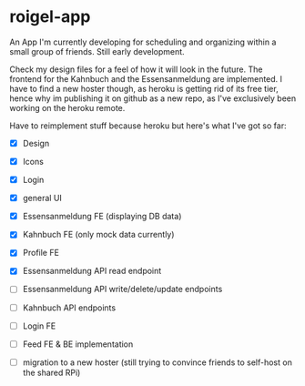 # roigel-app

An App I'm currently developing for scheduling and organizing within a small group of friends. Still early development.

Check my design files for a feel of how it will look in the future.
The frontend for the Kahnbuch and the Essensanmeldung are implemented.
I have to find a new hoster though, as heroku is getting rid of its free tier, hence why im publishing it on github as a new repo, as I've exclusively been working on the heroku remote.

Have to reimplement stuff because heroku but here's what I've got so far:

- [x] Design
- [x] Icons
- [x] Login
- [x] general UI
- [x] Essensanmeldung FE (displaying DB data)
- [x] Kahnbuch FE (only mock data currently)
- [x] Profile FE
- [x] Essensanmeldung API read endpoint 

- [ ] Essensanmeldung API write/delete/update endpoints 
- [ ] Kahnbuch API endpoints
- [ ] Login FE
- [ ] Feed FE & BE implementation
- [ ] migration to a new hoster (still trying to convince friends to self-host on the shared RPi)
